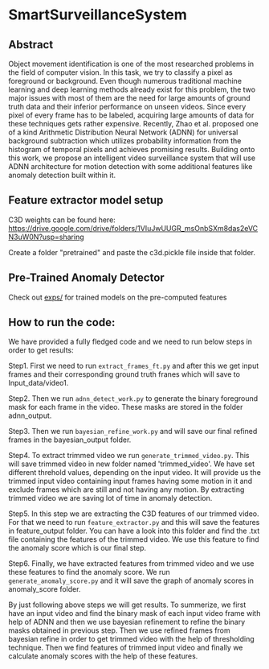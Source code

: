# SmartSurveillanceSystem


## Abstract
Object movement identification is one of the most researched problems in the field of computer vision. In this task, we try to classify a pixel as foreground or background. Even though numerous traditional machine learning and deep learning methods already exist for this problem, the two major issues with most of them are the need for large amounts of ground truth data and their inferior performance on unseen videos. Since every pixel of every frame has to be labeled, acquiring large amounts of data for these techniques gets rather expensive. Recently,  Zhao et al. proposed one of a kind Arithmetic Distribution Neural Network (ADNN) for universal background subtraction which utilizes probability information from the histogram of temporal pixels and achieves promising results. Building onto this work, we propose an intelligent video surveillance system that will use ADNN architecture for motion detection with some additional features like anomaly detection built within it.

## Feature extractor model setup

C3D weights can be found here: https://drive.google.com/drive/folders/1VIuJwUUGR_msOnbSXm8das2eVCN3uW0N?usp=sharing

Create a folder "pretrained" and paste the c3d.pickle file inside that folder.

## Pre-Trained Anomaly Detector
Check out <a href="exps/c3d/">exps/</a> for trained models on the pre-computed features

## How to run the code:

We have provided a fully fledged code and we need to run below steps in order to get results:

Step1. First we need to run `extract_frames_ft.py` and after this we get input frames and their corresponding ground truth franes which will save to Input_data/video1. 

Step2. Then we run `adnn_detect_work.py` to generate the binary foreground mask for each frame in the video. These masks are stored in the folder adnn_output.

Step3. Then we run `bayesian_refine_work.py` and will save our final refined frames in the bayesian_output folder.  

Step4. To extract trimmed video we run `generate_trimmed_video.py`. This will save trimmed video in new folder named 'trimmed_video'. We have set different threhold values, depending on the input video. It will provide us the trimmed input video containing input frames having some motion in it and exclude frames which are still and not having any motion. By extracting trimmed video we are saving lot of time in anomaly detection. 

Step5. In this step we are extracting the C3D features of our trimmed video. For that we need to run `feature_extractor.py` and this will save the features in feature_output folder. You can have a look into this folder and find the .txt file containing the features of the trimmed video. We use this feature to find the anomaly score which is our final step. 

Step6. Finally, we have extracted features from trimmed video and we use these features to find the anomaly score. We run `generate_anomaly_score.py` and it will save the graph of anomaly scores in anomaly_score folder. 

        
By just following above steps we will get results. To summerize, we first have an input video and find the binary mask of each input video frame with help of ADNN and then we use bayesian refinement to refine the binary masks obtained in previous step. Then we use refined frames from bayesian refine in order to get trimmed video with the help of thresholding technique. Then we find features of trimmed input video and finally we calculate anomaly scores with the help of these features. 
